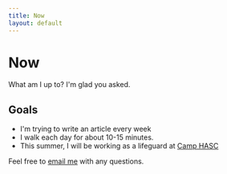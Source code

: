 ```yaml
---
title: Now
layout: default
---
```


# Now
What am I up to? I'm glad you asked.

## Goals
* I'm trying to write an article every week
* I walk each day for about 10-15 minutes.
* This summer, I will be working as a lifeguard at [Camp HASC](https://camphasc.org)

Feel free to [email me](mailto:binyamingreen@protonmail.com) with any questions.